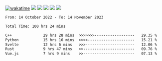 [![wakatime](https://wakatime.com/badge/user/368879df-dc38-4b1a-86c4-8a2054a0e074.svg)](https://wakatime.com/@368879df-dc38-4b1a-86c4-8a2054a0e074)
<img src="https://img.shields.io/badge/Windows-0078D6?style=flat&logo=Windows&logoColor=white">
<img src="https://img.shields.io/badge/IntelliJ_IDEA-000000.svg?style=flat&logo=IntelliJ-IDEA&logoColor=white">
<img src="https://img.shields.io/badge/CLion-000000.svg?style=flat&logo=CLion&logoColor=white">
<img src="https://img.shields.io/badge/Visual_Studio_Code-007ACC?style=flat&logo=Visual-Studio-Code&logoColor=white">
<img src="https://img.shields.io/badge/Discord-5865F2?label=kano%233578&style=flat&logo=discord&logoColor=white">
<br>


<!--START_SECTION:waka-->

```txt
From: 14 October 2022 - To: 14 November 2023

Total Time: 100 hrs 24 mins

C++              29 hrs 28 mins  >>>>>>>------------------   29.35 %
Python           15 hrs 16 mins  >>>>---------------------   15.21 %
Svelte           12 hrs 6 mins   >>>----------------------   12.06 %
Rust             9 hrs 47 mins   >>-----------------------   09.76 %
Vue.js           7 hrs 9 mins    >>-----------------------   07.13 %
```

<!--END_SECTION:waka-->
